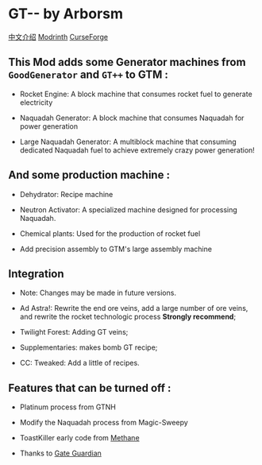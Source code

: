 # GT-- by Arborsm

[中文介绍](https://github.com/Arborsm/GT--/blob/master/README_CN.md) [Modrinth](https://modrinth.com/mod/gtnn) [CurseForge](https://www.curseforge.com/minecraft/mc-mods/gt)

## This Mod adds some Generator machines from `GoodGenerator` and `GT++` to GTM :

* Rocket Engine: A block machine that consumes rocket fuel to generate electricity

* Naquadah Generator: A block machine that consumes Naquadah for power generation

* Large Naquadah Generator: A multiblock machine that consuming dedicated Naquadah fuel to achieve extremely crazy power
  generation!

## And some production machine :

* Dehydrator: Recipe machine

* Neutron Activator: A specialized machine designed for processing Naquadah.

* Chemical plants: Used for the production of rocket fuel

* Add precision assembly to GTM's large assembly machine

## Integration

* Note: Changes may be made in future versions.

* Ad Astra!: Rewrite the end ore veins, add a large number of ore veins, and rewrite the rocket technologic process **Strongly recommend**;

* Twilight Forest: Adding GT veins;

* Supplementaries: makes bomb GT recipe;

* CC: Tweaked: Add a little of recipes.

## Features that can be turned off :

* Platinum process from GTNH

* Modify the Naquadah process from Magic-Sweepy

* ToastKiller early code from [Methane](https://modrinth.com/mod/methane)

* Thanks to [Gate Guardian](https://github.com/qwer523)